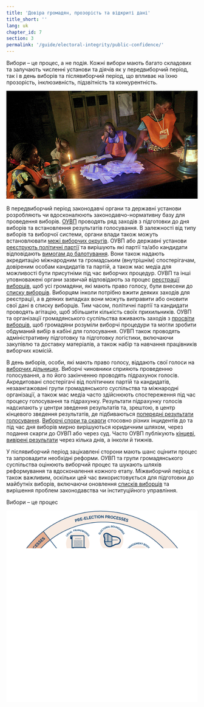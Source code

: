 ```yaml
---
title: 'Довіра громадян, прозорість та відкриті дані'
title_short: ''
lang: uk
chapter_id: 7
section: 3
permalink: '/guide/electoral-integrity/public-confidence/'
---
```


Вибори – це процес, а не подія. Кожні вибори мають багато складових та залучають численні установи та діячів як у передвиборчий період, так і в день виборів та післявиборчий період, що впливає на їхню прозорість, інклюзивність, підзвітність та конкурентність.

![Фото ОНН, Мартін Перрет](/assets/images/guide/UN-Photo-Martine-Perret-130870.jpg)

В передвиборчий період законодавчі органи та державні установи розробляють чи вдосконалюють законодавчо-нормативну базу для проведення виборів. [ОУВП](/uk/guide/key-categories/emb-administration/) проводять ряд заходів з підготовки до дня виборів та встановлення результатів голосування. В залежності від типу виборів та виборчої системи, органи влади також можуть встановлювати [межі виборчих округів](/uk/guide/key-categories/electoral-boundaries/). ОУВП або державні установи [реєструють політичні партії](/uk/guide/key-categories/political-party-registration/) та вирішують які партії та/або кандидати відповідають [вимогам до балотування](/uk/guide/key-categories/ballot-qualification/). Вони також надають акредитацію міжнародним та громадським (внутрішнім) спостерігачам, довіреним особам кандидатів та партій, а також мас медіа для можливості бути присутніми під час виборчих процедур. ОУВП та інші уповноважені органи зазвичай відповідають за процес [реєстрації виборців](/uk/guide/key-categories/voter-registration/), щоб усі громадяни, які мають право голосу, були внесени до [списку виборців](/uk/guide/key-categories/voter-lists/). Виборцям інколи потрібно вжити деяких заходів для реєстрації, а в деяких випадках вони можуть виправити або оновити свої дані в списку виборців. Тим часом, політичні партії та кандидати проводять агітацію, щоб збільшити кількість своїх прихильників. ОУВП та організації громадянського суспільства вживають заходів з [просвіти виборців](/uk/guide/key-categories/voter-education/), щоб громадяни розуміли виборчі процедури та могли зробити обдуманий вибір в кабіні для голосування. ОУВП також проводять адміністративну підготовку та підготовку логістики, включаючи закупівлю та доставку матеріалів, а також набір та навчання працівників виборчих комісій.

В день виборів, особи, які мають право голосу, віддають свої голоси на [виборчих дільницях](/uk/guide/key-categories/polling-stations/). Виборчі чиновники сприяють проведенню голосування, а по його закінченню проводять підрахунок голосів. Акредитовані спостерігачі від політичних партій та кандидатів, незаангажовані групи громадянського суспільства та міжнародні організації, а також мас медіа часто здійснюють спостереження під час процесу голосування та підрахунку. Результати підрахунку голосів надсилають у центри зведення результатів та, зрештою, в центр кінцевого зведення результатів, де підбиваються [попередні результати голосування](/uk/guide/key-categories/election-results/). [Виборчі спори та скарги](/uk/guide/key-categories/complaints-and-disputes/) стосовно різних інцидентів до та під час дня виборів мирно вирішуються юридичним шляхом, через подання скарги до ОУВП або через суд. Часто ОУВП публікують [кінцеві, вивірені результати](/uk/guide/key-categories/election-results/) через кілька днів, а інколи й тижнів.

У післявиборчий період зацікавлені сторони мають шанс оцінити процес та запровадити необхідні реформи. ОУВП та групи громадянського суспільства оцінюють виборчий процес та шукають шляхів реформування та вдосконалення кожного етапу. Міжвиборчий період є також важливим, оскільки цей час використовується для підготовки до майбутніх виборів, включаючи оновлення [списків виборців](/uk/guide/key-categories/voter-lists/) та вирішення проблем законодавства чи інституційного управління.

Вибори – це процес

[![Вибори – це процес](/assets/images/guide/elections-are-a-process-en.png)](/assets/images/guide/elections-are-a-process-en.png)
